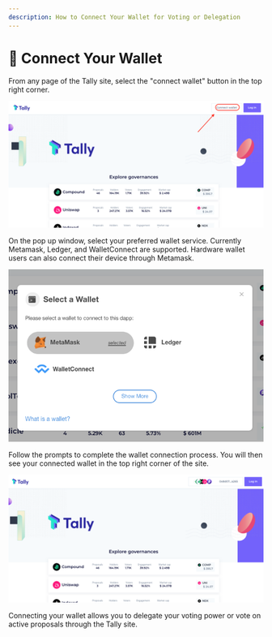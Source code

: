 ```yaml
---
description: How to Connect Your Wallet for Voting or Delegation
---
```


# 🔌 Connect Your Wallet

From any page of the Tally site, select the "connect wallet" button in the top right corner.

![](<../../.gitbook/assets/image (82).png>)

On the pop up window, select your preferred wallet service. Currently Metamask, Ledger, and WalletConnect are supported. Hardware wallet users can also connect their device through Metamask.

![](<../../.gitbook/assets/image (83).png>)

Follow the prompts to complete the wallet connection process. You will then see your connected wallet in the top right corner of the site.

![](<../../.gitbook/assets/image (84).png>)

Connecting your wallet allows you to delegate your voting power or vote on active proposals through the Tally site.
